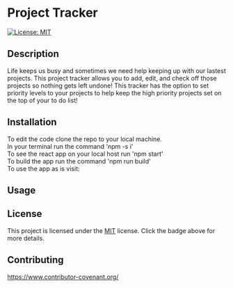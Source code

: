 
# Project Tracker

[![License: MIT](https://img.shields.io/badge/License-MIT-yellow.svg)](https://opensource.org/licenses/MIT)

## Description
Life keeps us busy and sometimes we need help keeping up with our lastest projects. This project tracker allows you to add, edit, and check off those projects so nothing gets left undone! This tracker has the option to set priority levels to your projects to help keep the high priority projects set on the top of your to do list!

## Installation
To edit the code clone the repo to your local machine. <br>
In your terminal run the command 'npm -s i' <br>
To see the react app on your local host run 'npm start' <br>
To build the app run the command 'npm run build'<br>
To use the app as is visit: 

## Usage


## License

This project is licensed under the [MIT](https://opensource.org/licenses/MIT) license. Click the badge above for more details.


## Contributing
https://www.contributor-covenant.org/
